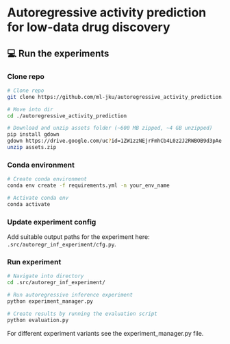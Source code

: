 # Autoregressive activity prediction for low-data drug discovery

## 💻 Run the experiments

### Clone repo
```bash
# Clone repo
git clone https://github.com/ml-jku/autoregressive_activity_prediction.git

# Move into dir
cd ./autoregressive_activity_prediction

# Download and unzip assets folder (~600 MB zipped, ~4 GB unzipped)
pip install gdown
gdown https://drive.google.com/uc?id=1ZW1zzNEjrFmhCb4L0z2J2RWBOB9d3pAe
unzip assets.zip
```

### Conda environment
```bash
# Create conda environment
conda env create -f requirements.yml -n your_env_name

# Activate conda env
conda activate
```
### Update experiment config
Add suitable output paths for the experiment here: ```.src/autoregr_inf_experiment/cfg.py```.

### Run experiment
```bash
# Navigate into directory
cd .src/autoregr_inf_experiment/

# Run autoregressive inference experiment
python experiment_manager.py

# Create results by running the evaluation script
python evaluation.py
```

For different experiment variants see the experiment_manager.py file.
